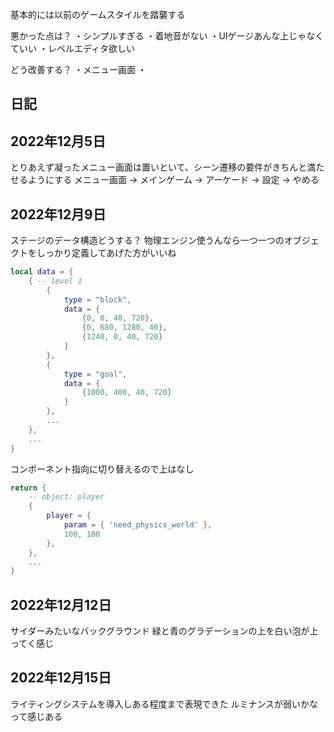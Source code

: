 基本的には以前のゲームスタイルを踏襲する

悪かった点は？
・シンプルすぎる
・着地音がない
・UIゲージあんな上じゃなくていい
・レベルエディタ欲しい

どう改善する？
・メニュー画面
    ・

日記
-------------------------------------------------

## 2022年12月5日

とりあえず凝ったメニュー画面は置いといて、シーン遷移の要件がきちんと満たせるようにする
メニュー画面
    → メインゲーム
    → アーケード
    → 設定
    → やめる

## 2022年12月9日

ステージのデータ構造どうする？
物理エンジン使うんなら一つ一つのオブジェクトをしっかり定義してあげた方がいいね
```lua
local data = {
    { -- level 1
        {
            type = "block",
            data = {
                {0, 0, 40, 720},
                {0, 680, 1280, 40},
                {1240, 0, 40, 720}
            }
        },
        {
            type = "goal",
            data = {
                {1000, 400, 40, 720}                
            }
        },
        ...
    },
    ...
}
```

コンポーネント指向に切り替えるので上はなし
```lua
return {
    -- object: player
    {
        player = {
            param = { 'need_physics_world' },
            100, 100
        },
    },
    ...
}
```

## 2022年12月12日

サイダーみたいなバックグラウンド
緑と青のグラデーションの上を白い泡が上ってく感じ


## 2022年12月15日

ライティングシステムを導入しある程度まで表現できた
ルミナンスが弱いかなって感じある
